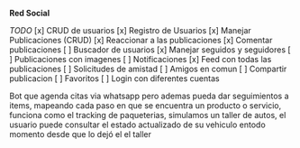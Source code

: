 **Red Social**

_TODO_
[x] CRUD de usuarios
[x] Registro de Usuarios
[x] Manejar Publicaciones (CRUD)
[x] Reaccionar a las publicaciones
[x] Comentar publicaciones
[ ] Buscador de usuarios
[x] Manejar seguidos y seguidores
[ ] Publicaciones con imagenes
[ ] Notificaciones
[x] Feed con todas las publicaciones
[ ] Solicitudes de amistad
[ ] Amigos en comun
[ ] Compartir publicacion
[ ] Favoritos
[ ] Login con diferentes cuentas

Bot que agenda citas via whatsapp pero ademas pueda dar seguimientos a items, mapeando cada paso en que se encuentra un producto o servicio, funciona como el tracking de paqueterias, simulamos un taller de autos, el usuario puede consultar el estado actualizado de su vehiculo entodo momento desde que lo dejó el el taller
